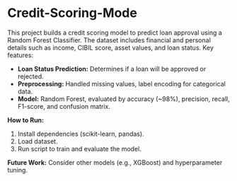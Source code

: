 # Credit-Scoring-Mode
This project builds a credit scoring model to predict loan approval using a Random Forest Classifier. The dataset includes financial and personal details such as income, CIBIL score, asset values, and loan status. Key features:

- **Loan Status Prediction:** Determines if a loan will be approved or rejected.
- **Preprocessing:** Handled missing values, label encoding for categorical data.
- **Model:** Random Forest, evaluated by accuracy (~98%), precision, recall, F1-score, and confusion matrix.

**How to Run:**
1. Install dependencies (scikit-learn, pandas).
2. Load dataset.
3. Run script to train and evaluate the model.

**Future Work:** Consider other models (e.g., XGBoost) and hyperparameter tuning.
